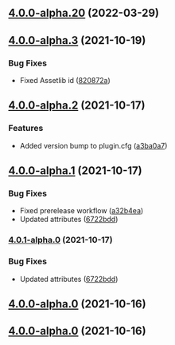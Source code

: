 ## [4.0.0-alpha.20](https://github.com/godot-escoria/escoria-ui-9verbs/compare/v0.0.0...v4.0.0-alpha.20) (2022-03-29)



## [4.0.0-alpha.3](https://github.com/godot-escoria/escoria-ui-9verbs/compare/v0.0.0...v4.0.0-alpha.3) (2021-10-19)


### Bug Fixes

* Fixed Assetlib id ([820872a](https://github.com/godot-escoria/escoria-ui-9verbs/commit/820872a439f97a8974ceef4db9a29e20994fe56f))



## [4.0.0-alpha.2](https://github.com/godot-escoria/escoria-ui-9verbs/compare/v0.0.0...v4.0.0-alpha.2) (2021-10-17)


### Features

* Added version bump to plugin.cfg ([a3ba0a7](https://github.com/godot-escoria/escoria-ui-9verbs/commit/a3ba0a72a7626ac2c9bdc5e3475cf003ce0b4472))



## [4.0.0-alpha.1](https://github.com/godot-escoria/escoria-ui-9verbs/compare/v0.0.0...v4.0.0-alpha.1) (2021-10-17)


### Bug Fixes

* Fixed prerelease workflow ([a32b4ea](https://github.com/godot-escoria/escoria-ui-9verbs/commit/a32b4ea898863647bf16bda350e690a725f86ba3))
* Updated attributes ([6722bdd](https://github.com/godot-escoria/escoria-ui-9verbs/commit/6722bdd8c1d1eb86d175a374140240cf107d0ee7))



### [4.0.1-alpha.0](https://github.com/godot-escoria/escoria-ui-9verbs/compare/v0.0.0...v4.0.1-alpha.0) (2021-10-17)


### Bug Fixes

* Updated attributes ([6722bdd](https://github.com/godot-escoria/escoria-ui-9verbs/commit/6722bdd8c1d1eb86d175a374140240cf107d0ee7))



## [4.0.0-alpha.0](https://github.com/godot-escoria/escoria-ui-9verbs/compare/v0.0.0...v4.0.0-alpha.0) (2021-10-16)



## [4.0.0-alpha.0](https://github.com/godot-escoria/escoria-ui-9verbs/compare/v0.0.0...v4.0.0-alpha.0) (2021-10-16)
